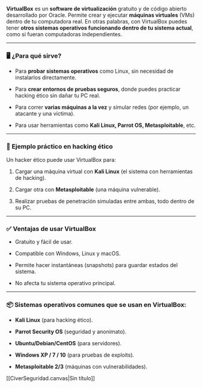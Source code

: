 **VirtualBox** es un **software de virtualización** gratuito y de código abierto desarrollado por Oracle. Permite crear y ejecutar **máquinas virtuales** (VMs) dentro de tu computadora real. En otras palabras, con VirtualBox puedes tener **otros sistemas operativos funcionando dentro de tu sistema actual**, como si fueran computadoras independientes.

---

### 🖥️ ¿Para qué sirve?

- Para **probar sistemas operativos** como Linux, sin necesidad de instalarlos directamente.
    
- Para **crear entornos de pruebas seguros**, donde puedes practicar hacking ético sin dañar tu PC real.
    
- Para correr **varias máquinas a la vez** y simular redes (por ejemplo, un atacante y una víctima).
    
- Para usar herramientas como **Kali Linux, Parrot OS, Metasploitable**, etc.
    

---

### 🧪 Ejemplo práctico en hacking ético

Un hacker ético puede usar VirtualBox para:

1. Cargar una máquina virtual con **Kali Linux** (el sistema con herramientas de hacking).
    
2. Cargar otra con **Metasploitable** (una máquina vulnerable).
    
3. Realizar pruebas de penetración simuladas entre ambas, todo dentro de su PC.
    

---

### ✅ Ventajas de usar VirtualBox

- Gratuito y fácil de usar.
    
- Compatible con Windows, Linux y macOS.
    
- Permite hacer instantáneas (snapshots) para guardar estados del sistema.
    
- No afecta tu sistema operativo principal.
    

---

### 📦 Sistemas operativos comunes que se usan en VirtualBox:

- **Kali Linux** (para hacking ético).
    
- **Parrot Security OS** (seguridad y anonimato).
    
- **Ubuntu/Debian/CentOS** (para servidores).
    
- **Windows XP / 7 / 10** (para pruebas de exploits).
    
- **Metasploitable 2/3** (máquinas con vulnerabilidades).

[[CiverSeguridad.canvas|Sin título]]